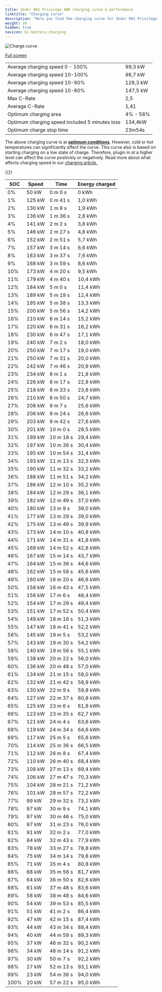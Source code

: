 ```yaml
---
title: Zeekr 001 Privilege AWD charging curve & performance
linktitle: "Charging curve"
description: "Here you find the charging curve for Zeekr 001 Privilege AWD. "
weight: 10
hidden: true
navicon: bi-battery-charging
---
```

<!-- markdownlint-disable MD033 -->
<img src="../chargingcurve.svg" alt="Charge curve" class="img-fluid">

[Full screen](../chargingcurve.svg)


<table class="table table-striped">
<tbody>
<tr>
<td>Average charging speed 0 - 100% </td><td>99,3 kW</td>
</tr>
<tr>
<td>Average charging speed 10-100%</td><td>96,7 kW</td>
</tr>
<tr>
<td>Average charging speed 10-90%</td><td>128,3 kW</td>
</tr>
<tr>
<td>Average charging speed 10-80%</td><td>147,5 kW</td>
</tr>
<tr>
<td>Max C-Rate</td><td>2,5</td>
</tr>
<tr>
<td>Average C-Rate</td><td>1,41</td>
</tr>
<tr>
<td>Optimum charging area</td><td>4% - 58%</td>
</tr>
<tr>
<td>Optimum charging speed included 5 minutes loss</td><td>134,4kW</td>
</tr>
<tr>
<td>Optimum charge stop time</td><td>23m54s</td>
</tr>
</tbody>
</table>


The above charging curve is at **[optimum conditions](../../../../../technology/battery/charging/#temperature)**. However, cold or hot temperatures can significantly affect the curve. This curve also is based on starting charging on a low state of charge. Therefore, plugin in at a higher level can affect the curve positively or negatively. Read more about what affects charging speed in our [charging article.](../../../../../technology/battery/charging/) 


{{<evkxdisplayaddarticle />}}
<table class="table table-striped">
<thead>
<tr><th>SOC</th><th>Speed</th><th>Time</th><th>Energy charged</th></tr>
</thead>
<tbody>
<tr>
<td>0%</td><td>50 kW</td><td> 0 m 0 s </td><td>0 kWh </td>
</tr>
<tr>
<td>1%</td><td>125 kW</td><td> 0 m 41 s </td><td>1,0 kWh </td>
</tr>
<tr>
<td>2%</td><td>130 kW</td><td> 1 m 9 s </td><td>1,9 kWh </td>
</tr>
<tr>
<td>3%</td><td>136 kW</td><td> 1 m 36 s </td><td>2,8 kWh </td>
</tr>
<tr>
<td>4%</td><td>141 kW</td><td> 2 m 2 s </td><td>3,8 kWh </td>
</tr>
<tr>
<td>5%</td><td>146 kW</td><td> 2 m 27 s </td><td>4,8 kWh </td>
</tr>
<tr>
<td>6%</td><td>152 kW</td><td> 2 m 51 s </td><td>5,7 kWh </td>
</tr>
<tr>
<td>7%</td><td>157 kW</td><td> 3 m 14 s </td><td>6,6 kWh </td>
</tr>
<tr>
<td>8%</td><td>163 kW</td><td> 3 m 37 s </td><td>7,6 kWh </td>
</tr>
<tr>
<td>9%</td><td>168 kW</td><td> 3 m 59 s </td><td>8,6 kWh </td>
</tr>
<tr>
<td>10%</td><td>173 kW</td><td> 4 m 20 s </td><td>9,5 kWh </td>
</tr>
<tr>
<td>11%</td><td>179 kW</td><td> 4 m 40 s </td><td>10,4 kWh </td>
</tr>
<tr>
<td>12%</td><td>184 kW</td><td> 5 m 0 s </td><td>11,4 kWh </td>
</tr>
<tr>
<td>13%</td><td>189 kW</td><td> 5 m 19 s </td><td>12,4 kWh </td>
</tr>
<tr>
<td>14%</td><td>195 kW</td><td> 5 m 38 s </td><td>13,3 kWh </td>
</tr>
<tr>
<td>15%</td><td>200 kW</td><td> 5 m 56 s </td><td>14,2 kWh </td>
</tr>
<tr>
<td>16%</td><td>210 kW</td><td> 6 m 14 s </td><td>15,2 kWh </td>
</tr>
<tr>
<td>17%</td><td>220 kW</td><td> 6 m 31 s </td><td>16,2 kWh </td>
</tr>
<tr>
<td>18%</td><td>230 kW</td><td> 6 m 47 s </td><td>17,1 kWh </td>
</tr>
<tr>
<td>19%</td><td>240 kW</td><td> 7 m 2 s </td><td>18,0 kWh </td>
</tr>
<tr>
<td>20%</td><td>250 kW</td><td> 7 m 17 s </td><td>19,0 kWh </td>
</tr>
<tr>
<td>21%</td><td>250 kW</td><td> 7 m 31 s </td><td>20,0 kWh </td>
</tr>
<tr>
<td>22%</td><td>242 kW</td><td> 7 m 46 s </td><td>20,9 kWh </td>
</tr>
<tr>
<td>23%</td><td>234 kW</td><td> 8 m 1 s </td><td>21,8 kWh </td>
</tr>
<tr>
<td>24%</td><td>226 kW</td><td> 8 m 17 s </td><td>22,8 kWh </td>
</tr>
<tr>
<td>25%</td><td>218 kW</td><td> 8 m 33 s </td><td>23,8 kWh </td>
</tr>
<tr>
<td>26%</td><td>210 kW</td><td> 8 m 50 s </td><td>24,7 kWh </td>
</tr>
<tr>
<td>27%</td><td>208 kW</td><td> 9 m 7 s </td><td>25,6 kWh </td>
</tr>
<tr>
<td>28%</td><td>206 kW</td><td> 9 m 24 s </td><td>26,6 kWh </td>
</tr>
<tr>
<td>29%</td><td>203 kW</td><td> 9 m 42 s </td><td>27,6 kWh </td>
</tr>
<tr>
<td>30%</td><td>201 kW</td><td> 10 m 0 s </td><td>28,5 kWh </td>
</tr>
<tr>
<td>31%</td><td>199 kW</td><td> 10 m 18 s </td><td>29,4 kWh </td>
</tr>
<tr>
<td>32%</td><td>197 kW</td><td> 10 m 36 s </td><td>30,4 kWh </td>
</tr>
<tr>
<td>33%</td><td>195 kW</td><td> 10 m 54 s </td><td>31,4 kWh </td>
</tr>
<tr>
<td>34%</td><td>193 kW</td><td> 11 m 13 s </td><td>32,3 kWh </td>
</tr>
<tr>
<td>35%</td><td>190 kW</td><td> 11 m 32 s </td><td>33,2 kWh </td>
</tr>
<tr>
<td>36%</td><td>188 kW</td><td> 11 m 51 s </td><td>34,2 kWh </td>
</tr>
<tr>
<td>37%</td><td>186 kW</td><td> 12 m 10 s </td><td>35,2 kWh </td>
</tr>
<tr>
<td>38%</td><td>184 kW</td><td> 12 m 29 s </td><td>36,1 kWh </td>
</tr>
<tr>
<td>39%</td><td>182 kW</td><td> 12 m 49 s </td><td>37,0 kWh </td>
</tr>
<tr>
<td>40%</td><td>180 kW</td><td> 13 m 9 s </td><td>38,0 kWh </td>
</tr>
<tr>
<td>41%</td><td>177 kW</td><td> 13 m 29 s </td><td>39,0 kWh </td>
</tr>
<tr>
<td>42%</td><td>175 kW</td><td> 13 m 49 s </td><td>39,9 kWh </td>
</tr>
<tr>
<td>43%</td><td>173 kW</td><td> 14 m 10 s </td><td>40,8 kWh </td>
</tr>
<tr>
<td>44%</td><td>171 kW</td><td> 14 m 31 s </td><td>41,8 kWh </td>
</tr>
<tr>
<td>45%</td><td>169 kW</td><td> 14 m 52 s </td><td>42,8 kWh </td>
</tr>
<tr>
<td>46%</td><td>167 kW</td><td> 15 m 14 s </td><td>43,7 kWh </td>
</tr>
<tr>
<td>47%</td><td>164 kW</td><td> 15 m 36 s </td><td>44,6 kWh </td>
</tr>
<tr>
<td>48%</td><td>162 kW</td><td> 15 m 58 s </td><td>45,6 kWh </td>
</tr>
<tr>
<td>49%</td><td>160 kW</td><td> 16 m 20 s </td><td>46,6 kWh </td>
</tr>
<tr>
<td>50%</td><td>158 kW</td><td> 16 m 43 s </td><td>47,5 kWh </td>
</tr>
<tr>
<td>51%</td><td>156 kW</td><td> 17 m 6 s </td><td>48,4 kWh </td>
</tr>
<tr>
<td>52%</td><td>154 kW</td><td> 17 m 29 s </td><td>49,4 kWh </td>
</tr>
<tr>
<td>53%</td><td>151 kW</td><td> 17 m 52 s </td><td>50,4 kWh </td>
</tr>
<tr>
<td>54%</td><td>149 kW</td><td> 18 m 16 s </td><td>51,3 kWh </td>
</tr>
<tr>
<td>55%</td><td>147 kW</td><td> 18 m 41 s </td><td>52,2 kWh </td>
</tr>
<tr>
<td>56%</td><td>145 kW</td><td> 19 m 5 s </td><td>53,2 kWh </td>
</tr>
<tr>
<td>57%</td><td>143 kW</td><td> 19 m 30 s </td><td>54,2 kWh </td>
</tr>
<tr>
<td>58%</td><td>140 kW</td><td> 19 m 56 s </td><td>55,1 kWh </td>
</tr>
<tr>
<td>59%</td><td>138 kW</td><td> 20 m 22 s </td><td>56,0 kWh </td>
</tr>
<tr>
<td>60%</td><td>136 kW</td><td> 20 m 48 s </td><td>57,0 kWh </td>
</tr>
<tr>
<td>61%</td><td>134 kW</td><td> 21 m 15 s </td><td>58,0 kWh </td>
</tr>
<tr>
<td>62%</td><td>132 kW</td><td> 21 m 42 s </td><td>58,9 kWh </td>
</tr>
<tr>
<td>63%</td><td>130 kW</td><td> 22 m 9 s </td><td>59,8 kWh </td>
</tr>
<tr>
<td>64%</td><td>127 kW</td><td> 22 m 37 s </td><td>60,8 kWh </td>
</tr>
<tr>
<td>65%</td><td>125 kW</td><td> 23 m 6 s </td><td>61,8 kWh </td>
</tr>
<tr>
<td>66%</td><td>123 kW</td><td> 23 m 35 s </td><td>62,7 kWh </td>
</tr>
<tr>
<td>67%</td><td>121 kW</td><td> 24 m 4 s </td><td>63,6 kWh </td>
</tr>
<tr>
<td>68%</td><td>119 kW</td><td> 24 m 34 s </td><td>64,6 kWh </td>
</tr>
<tr>
<td>69%</td><td>117 kW</td><td> 25 m 5 s </td><td>65,6 kWh </td>
</tr>
<tr>
<td>70%</td><td>114 kW</td><td> 25 m 36 s </td><td>66,5 kWh </td>
</tr>
<tr>
<td>71%</td><td>112 kW</td><td> 26 m 8 s </td><td>67,4 kWh </td>
</tr>
<tr>
<td>72%</td><td>110 kW</td><td> 26 m 40 s </td><td>68,4 kWh </td>
</tr>
<tr>
<td>73%</td><td>108 kW</td><td> 27 m 13 s </td><td>69,4 kWh </td>
</tr>
<tr>
<td>74%</td><td>106 kW</td><td> 27 m 47 s </td><td>70,3 kWh </td>
</tr>
<tr>
<td>75%</td><td>104 kW</td><td> 28 m 21 s </td><td>71,2 kWh </td>
</tr>
<tr>
<td>76%</td><td>101 kW</td><td> 28 m 57 s </td><td>72,2 kWh </td>
</tr>
<tr>
<td>77%</td><td>99 kW</td><td> 29 m 32 s </td><td>73,2 kWh </td>
</tr>
<tr>
<td>78%</td><td>97 kW</td><td> 30 m 9 s </td><td>74,1 kWh </td>
</tr>
<tr>
<td>79%</td><td>97 kW</td><td> 30 m 46 s </td><td>75,0 kWh </td>
</tr>
<tr>
<td>80%</td><td>97 kW</td><td> 31 m 23 s </td><td>76,0 kWh </td>
</tr>
<tr>
<td>81%</td><td>91 kW</td><td> 32 m 2 s </td><td>77,0 kWh </td>
</tr>
<tr>
<td>82%</td><td>84 kW</td><td> 32 m 43 s </td><td>77,9 kWh </td>
</tr>
<tr>
<td>83%</td><td>78 kW</td><td> 33 m 27 s </td><td>78,8 kWh </td>
</tr>
<tr>
<td>84%</td><td>75 kW</td><td> 34 m 14 s </td><td>79,8 kWh </td>
</tr>
<tr>
<td>85%</td><td>71 kW</td><td> 35 m 4 s </td><td>80,8 kWh </td>
</tr>
<tr>
<td>86%</td><td>68 kW</td><td> 35 m 56 s </td><td>81,7 kWh </td>
</tr>
<tr>
<td>87%</td><td>64 kW</td><td> 36 m 50 s </td><td>82,6 kWh </td>
</tr>
<tr>
<td>88%</td><td>61 kW</td><td> 37 m 48 s </td><td>83,6 kWh </td>
</tr>
<tr>
<td>89%</td><td>58 kW</td><td> 38 m 48 s </td><td>84,6 kWh </td>
</tr>
<tr>
<td>90%</td><td>54 kW</td><td> 39 m 53 s </td><td>85,5 kWh </td>
</tr>
<tr>
<td>91%</td><td>51 kW</td><td> 41 m 2 s </td><td>86,4 kWh </td>
</tr>
<tr>
<td>92%</td><td>47 kW</td><td> 42 m 15 s </td><td>87,4 kWh </td>
</tr>
<tr>
<td>93%</td><td>44 kW</td><td> 43 m 34 s </td><td>88,4 kWh </td>
</tr>
<tr>
<td>94%</td><td>40 kW</td><td> 44 m 59 s </td><td>89,3 kWh </td>
</tr>
<tr>
<td>95%</td><td>37 kW</td><td> 46 m 32 s </td><td>90,2 kWh </td>
</tr>
<tr>
<td>96%</td><td>34 kW</td><td> 48 m 14 s </td><td>91,2 kWh </td>
</tr>
<tr>
<td>97%</td><td>30 kW</td><td> 50 m 7 s </td><td>92,2 kWh </td>
</tr>
<tr>
<td>98%</td><td>27 kW</td><td> 52 m 13 s </td><td>93,1 kWh </td>
</tr>
<tr>
<td>99%</td><td>23 kW</td><td> 54 m 36 s </td><td>94,0 kWh </td>
</tr>
<tr>
<td>100%</td><td>20 kW</td><td> 57 m 22 s </td><td>95,0 kWh </td>
</tr>
</tbody>
</table>

